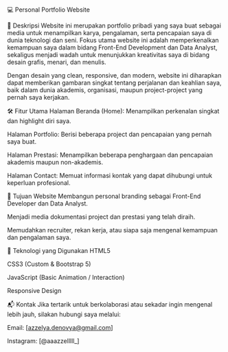 💻 Personal Portfolio Website


📖 Deskripsi
Website ini merupakan portfolio pribadi yang saya buat sebagai media untuk menampilkan karya, pengalaman, serta pencapaian saya di dunia teknologi dan seni. Fokus utama website ini adalah memperkenalkan kemampuan saya dalam bidang Front-End Development dan Data Analyst, sekaligus menjadi wadah untuk menunjukkan kreativitas saya di bidang desain grafis, menari, dan menulis.

Dengan desain yang clean, responsive, dan modern, website ini diharapkan dapat memberikan gambaran singkat tentang perjalanan dan keahlian saya, baik dalam dunia akademis, organisasi, maupun project-project yang pernah saya kerjakan.

🛠️ Fitur Utama
Halaman Beranda (Home): Menampilkan perkenalan singkat dan highlight diri saya.

Halaman Portfolio: Berisi beberapa project dan pencapaian yang pernah saya buat.

Halaman Prestasi: Menampilkan beberapa penghargaan dan pencapaian akademis maupun non-akademis.

Halaman Contact: Memuat informasi kontak yang dapat dihubungi untuk keperluan profesional.

🎯 Tujuan Website
Membangun personal branding sebagai Front-End Developer dan Data Analyst.

Menjadi media dokumentasi project dan prestasi yang telah diraih.

Memudahkan recruiter, rekan kerja, atau siapa saja mengenal kemampuan dan pengalaman saya.

🚀 Teknologi yang Digunakan
HTML5

CSS3 (Custom & Bootstrap 5)

JavaScript (Basic Animation / Interaction)

Responsive Design

📬 Kontak
Jika tertarik untuk berkolaborasi atau sekadar ingin mengenal lebih jauh, silakan hubungi saya melalui:

Email: [azzelya.denovya@gmail.com]

Instagram: [@aaazzelllll_]
